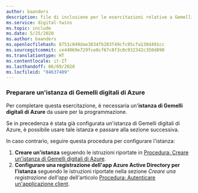 ```yaml
---
author: baanders
description: file di inclusione per le esercitazioni relative a Gemelli digitali di Azure - prerequisito per configurare un'istanza
ms.service: digital-twins
ms.topic: include
ms.date: 5/25/2020
ms.author: baanders
ms.openlocfilehash: 8751c049dae3834fb283f49cfc95cfa130d491cc
ms.sourcegitcommit: ce44069e729fce0cf67c8f3c0c932342c350d890
ms.translationtype: HT
ms.contentlocale: it-IT
ms.lasthandoff: 06/09/2020
ms.locfileid: "84637409"
---
```

### <a name="prepare-an-azure-digital-twins-instance"></a>Preparare un'istanza di Gemelli digitali di Azure

Per completare questa esercitazione, è necessaria un'**istanza di Gemelli digitali di Azure** da usare per la programmazione. 

Se in precedenza è stata già configurata un'istanza di Gemelli digitali di Azure, è possibile usare tale istanza e passare alla sezione successiva.

In caso contrario, seguire questa procedura per configurare l'istanza:
1. **Creare un'istanza** seguendo le istruzioni riportate in [Procedura: Creare un'istanza di Gemelli digitali di Azure](../articles/digital-twins/how-to-set-up-instance.md). 
2. **Configurare una registrazione dell'app Azure Active Directory per l'istanza** seguendo le istruzioni riportate nella sezione *Creare una registrazione dell'app* dell'articolo [Procedura: Autenticare un'applicazione client](../articles/digital-twins/how-to-authenticate-client.md#create-an-app-registration).